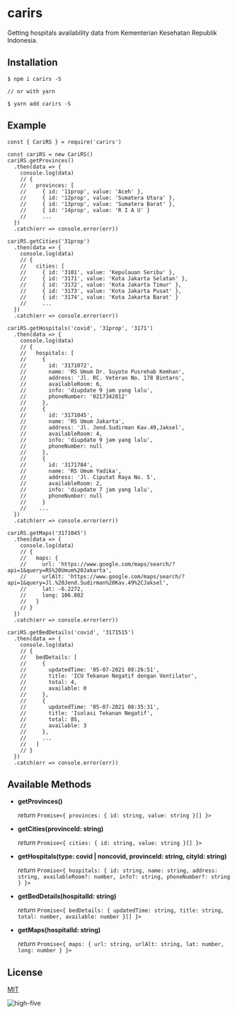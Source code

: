 # carirs

Getting hospitals availability data from Kementerian Kesehatan Republik Indonesia.

## Installation

```
$ npm i carirs -S

// or with yarn

$ yarn add carirs -S
```

## Example

```
const { CariRS } = require('carirs')

const cariRS = new CariRS()
cariRS.getProvinces()
  .then(data => {
    console.log(data)
    // {
    //   provinces: [
    //     { id: '11prop', value: 'Aceh' },
    //     { id: '12prop', value: 'Sumatera Utara' },
    //     { id: '13prop', value: 'Sumatera Barat' },
    //     { id: '14prop', value: 'R I A U' }
    //     ...
  })
  .catch(err => console.error(err))

cariRS.getCities('31prop')
  .then(data => {
    console.log(data)
    // {
    //   cities: [
    //     { id: '3101', value: 'Kepulauan Seribu' },
    //     { id: '3171', value: 'Kota Jakarta Selatan' },
    //     { id: '3172', value: 'Kota Jakarta Timur' },
    //     { id: '3173', value: 'Kota Jakarta Pusat' },
    //     { id: '3174', value: 'Kota Jakarta Barat' }
    //     ...
  })
  .catch(err => console.error(err))

cariRS.getHospitals('covid', '31prop', '3171')
  .then(data => {
    console.log(data)
    // {
    //   hospitals: [
    //     {
    //       id: '3171072',
    //       name: 'RS Umum Dr. Suyoto Pusrehab Kemhan',
    //       address: 'Jl. RC. Veteran No. 178 Bintaro',
    //       availableRoom: 6,
    //       info: 'diupdate 9 jam yang lalu',
    //       phoneNumber: '0217342012'
    //     },
    //     {
    //       id: '3171045',
    //       name: 'RS Umum Jakarta',
    //       address: 'Jl. Jend.Sudirman Kav.49,Jaksel',
    //       availableRoom: 4,
    //       info: 'diupdate 9 jam yang lalu',
    //       phoneNumber: null
    //     },
    //     {
    //       id: '3171784',
    //       name: 'RS Umum Yadika',
    //       address: 'Jl. Ciputat Raya No. 5',
    //       availableRoom: 2,
    //       info: 'diupdate 7 jam yang lalu',
    //       phoneNumber: null
    //     }
    //    ...
  })
  .catch(err => console.error(err))

cariRS.getMaps('3171045')
  .then(data => {
    console.log(data)
    // {
    //   maps: {
    //     url: 'https://www.google.com/maps/search/?api=1&query=RS%20Umum%20Jakarta',
    //     urlAlt: 'https://www.google.com/maps/search/?api=1&query=Jl.%20Jend.Sudirman%20Kav.49%2CJaksel',
    //     lat: -6.2272,
    //     long: 106.802
    //   }
    // }
  })
  .catch(err => console.error(err))

cariRS.getBedDetails('covid', '3171515')
  .then(data => {
    console.log(data)
    // {
    //   bedDetails: [
    //     {
    //       updatedTime: '05-07-2021 08:26:51',
    //       title: 'ICU Tekanan Negatif dengan Ventilator',
    //       total: 4,
    //       available: 0
    //     },
    //     {
    //       updatedTime: '05-07-2021 08:35:31',
    //       title: 'Isolasi Tekanan Negatif',
    //       total: 85,
    //       available: 3
    //     },
    //     ...
    //   ]
    // }
  })
  .catch(err => console.error(err))
```

## Available Methods

- **getProvinces()**

  *return* `Promise<{ provinces: { id: string, value: string }[] }>`

- **getCities(provinceId: string)**

  *return* `Promise<{ cities: { id: string, value: string }[] }>`

- **getHospitals(type: covid | noncovid, provinceId: string, cityId: string)**

  *return* `Promise<{
    hospitals: {
      id: string,
      name: string,
      address: string,
      availableRoom?: number,
      info?: string,
      phoneNumber?: string
    }
  }>`

- **getBedDetails(hospitalId: string)**

  *return* `Promise<{
    bedDetails: {
      updatedTime: string,
      title: string,
      total: number,
      available: number
    }[]
  }>`

- **getMaps(hospitalId: string)**

  *return* `Promise<{
    maps: {
      url: string,
      urlAlt: string,
      lat: number,
      long: number
    }
  }>`

## License

[MIT](./LICENSE.md)

![high-five](https://media0.giphy.com/media/26BREWfA5cRZJbMd2/giphy.gif?cid=ecf05e4721370e49dc41cdc59e140f4c0337fcaa46553ddb&rid=giphy.gif)